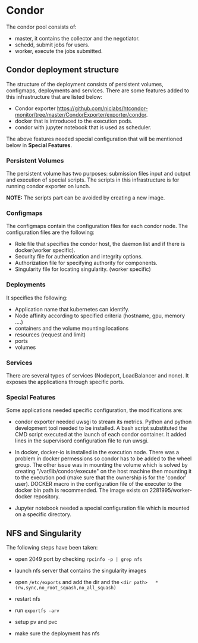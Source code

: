 # Condor

The condor pool consists of:

- master, it contains the collector and the negotiator.
- schedd, submit jobs for users.
- worker, execute the jobs submitted.

## Condor deployment structure

The structure of the deployment consists of persistent volumes, configmaps,
deployments and services. There are some features added to this infrastructure
that are listed below:

- Condor exporter https://github.com/niclabs/htcondor-monitor/tree/master/CondorExporter/exporter/condor.
- docker that is introduced to the execution pods.
- condor with jupyter notebook that is used as scheduler.

The above features needed special configuration that will be mentioned below in **Special Features**.

### Persistent Volumes

The persistent volume has two purposes: submission files input and output and execution of special scripts.
The scripts in this infrastructure is for running condor exporter on lunch.

**NOTE:** The scripts part can be avoided by creating a new image.  

### Configmaps

The configmaps contain the configuration files for each condor node.
The configuration files are the following:

- Role file that specifies the condor host, the daemon list and if there is docker(worker specific).
- Security file for authentication and integrity options.
- Authorization file for specifying authority for components.
- Singularity file for locating singularity. (worker specific)

### Deployments

It specifies the following:

- Application name that kubernetes can identify.
- Node affinity according to specified criteria (hostname, gpu, memory ....)
- containers and the volume mounting locations
- resources (request and limit)
- ports
- volumes

### Services

There are several types of services (Nodeport, LoadBalancer and none). It exposes
the applications through specific ports.

### Special Features

Some applications needed specific configuration, the modifications are:

- condor exporter needed uwsgi to stream its metrics. Python and python
development tool needed to be installed. A bash script substituted the CMD
script executed at the launch of each condor container. It added lines in the
supervisord configuration file to run uwsgi.

- In docker, docker-io is installed in the execution node. There was a problem
in docker permessions so condor has to be added to the wheel group. The other issue was
in  mounting the volume which is solved by creating "/var/lib/condor/execute" on
the host machine then mounting it to the execution pod (make sure that the ownership
is for the 'condor' user). DOCKER macro in the configuration file of the executer to 
the docker bin path is recommended. The image exists on 2281995/worker-docker repository.

- Jupyter notebook needed a special configuration file which is mounted on a 
specific directory.
  
## NFS and Singularity

The following steps have been taken:

- open 2049 port by checking `rpcinfo -p | grep nfs`

- launch nfs server that contains the singularity images

- open `/etc/exports` and add the dir and the `<dir path>   *(rw,sync,no_root_squash,no_all_squash)`

- restart nfs

- run `exportfs -arv`

- setup pv and pvc 

- make sure the deployment has nfs
